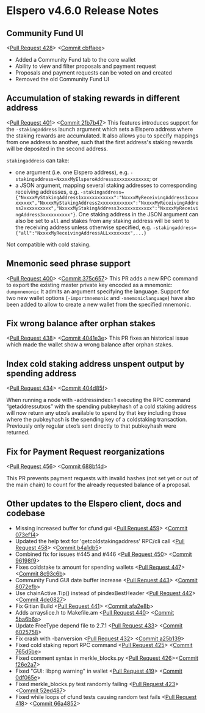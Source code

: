 # Elspero v4.6.0 Release Notes

## Community Fund UI

<[Pull Request 428](https://github.com/ESCCoin/elspero-core/pull/428)>
<[Commit cbffaee](https://github.com/ESCCoin/elspero-core/commit/cbffaeee68d649069e0964b4930d04c441a7b63c)>

- Added a Community Fund tab to the core wallet
- Ability to view and filter proposals and payment request
- Proposals and payment requests can be voted on and created
- Removed the old Community Fund UI

## Accumulation of staking rewards in different address

<[Pull Request 401](https://github.com/ESCCoin/elspero-core/pull/401)>
<[Commit 2fb7b47](https://github.com/ESCCoin/elspero-core/commit/2fb7b47625dfe866f6079d8c7ac8c1dfb9f9de1d)>
This features introduces support for the `-stakingaddress` launch argument which sets a Elspero address where the staking rewards are accumulated. It also allows you to specify mappings from one address to another, such that the first address's staking rewards will be deposited in the second address.

`stakingaddress` can take:
- one argument (i.e. one Elspero address), e.g. `-stakingaddress=NxxxxMyElsperoAddressxxxxxxxxxxxxx`; or
- a JSON argument, mapping several staking addresses to corresponding receiving addresses, e.g. `-stakingaddress={"NxxxxMyStakingAddress1xxxxxxxxxxxx":"NxxxxMyReceivingAddress1xxxxxxxxxx","NxxxxMyStakingAddress2xxxxxxxxxxxx":"NxxxxMyReceivingAddress2xxxxxxxxxx","NxxxxMyStakingAddress3xxxxxxxxxxxx":"NxxxxMyReceivingAddress3xxxxxxxxxx"}`. One staking address in the JSON argument can also be set to `all` and stakes from any staking address will be sent to the receiving address unless otherwise specified, e.g. `-stakingaddress={"all":"NxxxxMyReceivingAddressALLxxxxxxxx",...}`

Not compatible with cold staking.

## Mnemonic seed phrase support

<[Pull Request 400](https://github.com/ESCCoin/elspero-core/pull/400)>
<[Commit 375c657](https://github.com/ESCCoin/elspero-core/commit/375c657337c33c56a6b97350ba886bce9ba60c7c)>
This PR adds a new RPC command to export the existing master private key encoded as a mnemonic:
`dumpmnemonic` It admits an argument specifying the language.
Support for two new wallet options (`-importmnemonic` and `-mnemoniclanguage`) have also been added to allow to create a new wallet from the specified mnemonic.

## Fix wrong balance after orphan stakes
<[Pull Request 438](https://github.com/ESCCoin/elspero-core/pull/438)>
<[Commit 4041e3e](https://github.com/ESCCoin/elspero-core/commit/4041e3ef5de672c6d4e6a20ce5b7f22df090ed14)>
This PR fixes an historical issue which made the wallet show a wrong balance after orphan stakes.

## Index cold staking address unspent output by spending address
<[Pull Request 434](https://github.com/ESCCoin/elspero-core/pull/434)>
<[Commit 404d85f](https://github.com/ESCCoin/elspero-core/commit/404d85f8ea65bf764d3fa681a4d1483c3e72c507)>

When running a node with -addressindex=1 executing the RPC command “getaddressutxos” with the spending pubkeyhash of a cold staking address will now return any utxo’s available to spend by that key including those where the pubkeyhash is the spending key of a coldstaking transaction. Previously only regular utxo’s sent directly to that pubkeyhash were returned.

## Fix for Payment Request reorganizations
<[Pull Request 456](https://github.com/ESCCoin/elspero-core/pull/456)>
<[Commit 688bf4d](https://github.com/ESCCoin/elspero-core/commit/688bf4d808ca5b5d3d08fef00d085397bb5b47f0)>

This PR prevents payment requests with invalid hashes (not set yet or out of the main chain) to count for the already requested balance of a proposal.

## Other updates to the Elspero client, docs and codebase

- Missing increased buffer for cfund gui <[Pull Request 459](https://github.com/ESCCoin/elspero-core/pull/459)> <[Commit 073ef14](https://github.com/ESCCoin/elspero-core/commit/073ef14a9b46c92d03da20c3b279a8156f6cdaf9)>
- Updated the help text for 'getcoldstakingaddress' RPC/cli call <[Pull Request 458](https://github.com/ESCCoin/elspero-core/pull/458)> <[Commit b4a1db5](https://github.com/ESCCoin/elspero-core/commit/b4a1db5cdd3afe8e1e7f4a50068b15d162548447)>
- Combined fix for issues #445 and #446 <[Pull Request 450](https://github.com/ESCCoin/elspero-core/pull/450)> <[Commit 96198f9](https://github.com/ESCCoin/elspero-core/commit/96198f924bd71848d051e7a630c1818854bfa339)>
- Fixes coldstake tx amount for spending wallets <[Pull Request 447](https://github.com/ESCCoin/elspero-core/pull/447)> <[Commit 8c93c6b](https://github.com/ESCCoin/elspero-core/commit/8c93c6bea3f8aa926675ebe2e9e4bb604738d964)>
- Community Fund GUI date buffer increase <[Pull Request 443](https://github.com/ESCCoin/elspero-core/pull/443)> <[Commit 8072efb](https://github.com/ESCCoin/elspero-core/commit/8072efb01ad1882c7ea1a853d5d1e5960ae5c61b)>
- Use chainActive.Tip() instead of pindexBestHeader <[Pull Request 442](https://github.com/ESCCoin/elspero-core/pull/442)> <[Commit 4de0827](https://github.com/ESCCoin/elspero-core/commit/4de08271f82f888d73024317af08723a82fca467)>
- Fix Gitian Build <[Pull Request 441](https://github.com/ESCCoin/elspero-core/pull/441)> <[Commit afa2e8b](https://github.com/ESCCoin/elspero-core/commit/afa2e8b8e9fd8cf67605e15ac8671e996bcc2e2d)>
- Adds arrayslice.h to Makefile.am <[Pull Request 440](https://github.com/ESCCoin/elspero-core/pull/440)> <[Commit 5ba6b6a](https://github.com/ESCCoin/elspero-core/commit/5ba6b6affbee20e9298776a99a70331384b1a1e2)>
- Update FreeType depend file to 2.7.1 <[Pull Request 433](https://github.com/ESCCoin/elspero-core/pull/433)> <[Commit 6025758](https://github.com/ESCCoin/elspero-core/commit/60257582df85c07b794ceb186e2289eada4d3832)>
- Fix crash with -banversion <[Pull Request 432](https://github.com/ESCCoin/elspero-core/pull/432)> <[Commit a25b139](https://github.com/ESCCoin/elspero-core/commit/a25b1391120b3906d12173a88abce64b405fa0f4)>
- Fixed cold staking report RPC command <[Pull Request 425](https://github.com/ESCCoin/elspero-core/pull/425)> <[Commit 765d5be](https://github.com/ESCCoin/elspero-core/commit/765d5bee07d1611acc12341f6b99d73c411095ac)>
- Fixed comment syntax in merkle_blocks.py <[Pull Request 426](https://github.com/ESCCoin/elspero-core/pull/426)><[Commit f26e2a7](https://github.com/ESCCoin/elspero-core/commit/f26e2a78e8ca6ec0c216af4e468e18bdf07a7835)>
- Fixed "GUI: libpng warning" in wallet <[Pull Request 419](https://github.com/ESCCoin/elspero-core/pull/419)> <[Commit 0df065e](https://github.com/ESCCoin/elspero-core/commit/0df065efe1241d588de1c2fc415bcc9701f679e9)>
- Fixed merkle_blocks.py test randomly failing <[Pull Request 423](https://github.com/ESCCoin/elspero-core/pull/423)> <[Commit 52ed487](https://github.com/ESCCoin/elspero-core/commit/52ed487a5c5c60f14fdfa3de5ee222c4b6953b4f)>
- Fixed while loops of cfund tests causing random test fails <[Pull Request 418](https://github.com/ESCCoin/elspero-core/pull/418)> <[Commit 66a4852](https://github.com/ESCCoin/elspero-core/commit/66a48524b98a8f3e382739a61ab763db52c9d670)>
